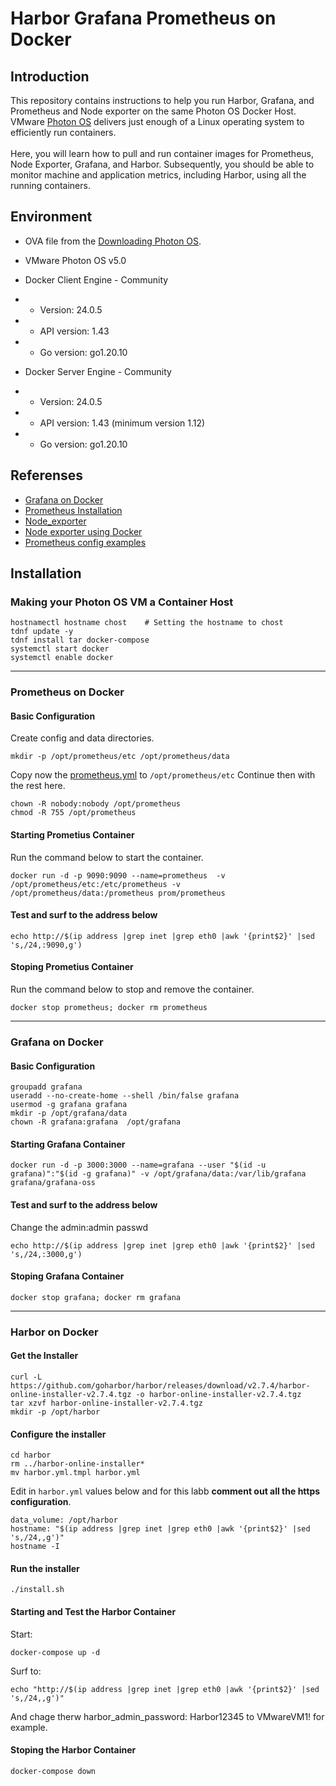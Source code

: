 # Harbor Grafana Prometheus on Docker
## Introduction
This repository contains instructions to help you run Harbor, Grafana, and Prometheus and Node exporter on the same Photon OS Docker Host.
VMware [Photon OS](https://vmware.github.io/photon/#features) delivers just enough of a Linux operating system to efficiently run containers.<br> 
<br>
Here, you will learn how to pull and run container images for Prometheus, Node Exporter, Grafana, and Harbor. Subsequently, you should be able to monitor machine and application metrics, including Harbor, using all the running containers.
<br>

## Environment
* OVA file from the [Downloading Photon OS](https://github.com/vmware/photon/wiki/Downloading-Photon-OS).
* VMware Photon OS v5.0
* Docker Client Engine - Community
* * Version: 24.0.5
* * API version: 1.43
* * Go version: go1.20.10

* Docker Server Engine - Community
* * Version: 24.0.5
* * API version: 1.43 (minimum version 1.12)
* * Go version: go1.20.10

## Referenses
* [Grafana on Docker](https://grafana.com/docs/grafana/latest/setup-grafana/installation/docker)
* [Prometheus Installation](https://prometheus.io/docs/prometheus/latest/installation/)
* [Node_exporter](https://github.com/prometheus/node_exporter)
* [Node exporter using Docker](https://last9.hashnode.dev/how-to-download-and-run-node-exporter-using-docker)
* [Prometheus config examples](https://grafana.com/docs/grafana-cloud/send-data/metrics/metrics-prometheus/prometheus-config-examples/docker-compose-linux)

## Installation
### Making your Photon OS VM a Container Host
```
hostnamectl hostname chost    # Setting the hostname to chost
tdnf update -y 
tdnf install tar docker-compose  
systemctl start docker 
systemctl enable docker
```

---

### Prometheus on Docker
#### Basic Configuration
Create config and data directories.
```
mkdir -p /opt/prometheus/etc /opt/prometheus/data
```
Copy now the [prometheus.yml](/etc/prometheus.yml) to `/opt/prometheus/etc`
Continue then with the rest here.
```
chown -R nobody:nobody /opt/prometheus
chmod -R 755 /opt/prometheus
```

#### Starting Prometius Container
Run the command below to start the container.
```
docker run -d -p 9090:9090 --name=prometheus  -v /opt/prometheus/etc:/etc/prometheus -v /opt/prometheus/data:/prometheus prom/prometheus
```

#### Test and surf to the address below
```
echo http://$(ip address |grep inet |grep eth0 |awk '{print$2}' |sed 's,/24,:9090,g')
```

#### Stoping Prometius Container
Run the command below to stop and remove the container.
```
docker stop prometheus; docker rm prometheus
```

---

### Grafana on Docker
#### Basic Configuration
```
groupadd grafana
useradd --no-create-home --shell /bin/false grafana
usermod -g grafana grafana
mkdir -p /opt/grafana/data
chown -R grafana:grafana  /opt/grafana
```
#### Starting Grafana Container
```
docker run -d -p 3000:3000 --name=grafana --user "$(id -u grafana)":"$(id -g grafana)" -v /opt/grafana/data:/var/lib/grafana  grafana/grafana-oss
```
#### Test and surf to the address below
Change the admin:admin passwd
```
echo http://$(ip address |grep inet |grep eth0 |awk '{print$2}' |sed 's,/24,:3000,g')
```
#### Stoping Grafana Container
```
docker stop grafana; docker rm grafana
```

---
### Harbor on Docker
#### Get the Installer
```
curl -L https://github.com/goharbor/harbor/releases/download/v2.7.4/harbor-online-installer-v2.7.4.tgz -o harbor-online-installer-v2.7.4.tgz
tar xzvf harbor-online-installer-v2.7.4.tgz
mkdir -p /opt/harbor
```

#### Configure the installer
```
cd harbor
rm ../harbor-online-installer*
mv harbor.yml.tmpl harbor.yml
```

Edit in `harbor.yml` values below and for this labb **comment out all the https configuration**.
```
data_volume: /opt/harbor
hostname: "$(ip address |grep inet |grep eth0 |awk '{print$2}' |sed 's,/24,,g')"
hostname -I
```

#### Run the installer
```
./install.sh
```

#### Starting and Test the Harbor Container
Start:
```
docker-compose up -d
```

Surf to:
```
echo "http://$(ip address |grep inet |grep eth0 |awk '{print$2}' |sed 's,/24,,g')"
```
And chage therw harbor_admin_password: Harbor12345 to VMwareVM1! for example.

#### Stoping the Harbor Container
```
docker-compose down
```
